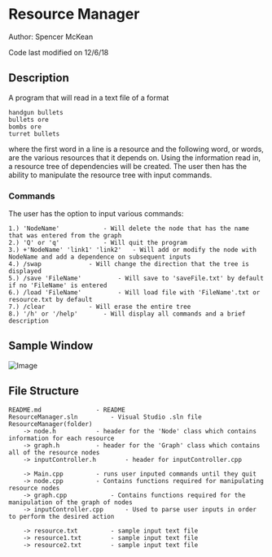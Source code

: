 # Resource Manager

Author: Spencer McKean

Code last modified on 12/6/18 

## Description

A program that will read in a text file of a format

	handgun bullets
	bullets ore
	bombs ore
	turret bullets

where the first word in a line is a resource and the following word, or words, are the various resources that it depends on.
Using the information read in, a resource tree of dependencies will be created. The user then has the ability to manipulate
the resource tree with input commands.

### Commands

The user has the option to input various commands:

	1.) 'NodeName'			  - Will delete the node that has the name that was entered from the graph
	2.) 'Q' or 'q'			  - Will quit the program
	3.) +'NodeName'	'link1' 'link2'	  - Will add or modify the node with NodeName and add a dependence on subsequent inputs
	4.) /swap			  - Will change the direction that the tree is displayed
	5.) /save 'FileName'		  - Will save to 'saveFile.txt' by default if no 'FileName' is entered
	6.) /load 'FileName'		  - Will load file with 'FileName'.txt or resource.txt by default
	7.) /clear			  - Will erase the entire tree
	8.) '/h' or '/help'		  - Will display all commands and a brief description
	
## Sample Window

![Image](https://user-images.githubusercontent.com/42820224/52361910-f62eaa80-2a04-11e9-93eb-8734c03e7e51.PNG)
	
## File Structure
	
	README.md				- README
	ResourceManager.sln			- Visual Studio .sln file
	ResourceManager(folder)
		-> node.h			- header for the 'Node' class which contains information for each resource
		-> graph.h			- header for the 'Graph' class which contains all of the resource nodes
		-> inputController.h		- header for inputController.cpp
		
		-> Main.cpp			- runs user inputed commands until they quit
		-> node.cpp			- Contains functions required for manipulating resource nodes 
		-> graph.cpp			- Contains functions required for the manipulation of the graph of nodes
		-> inputController.cpp		- Used to parse user inputs in order to perform the desired action
		
		-> resource.txt			- sample input text file
		-> resource1.txt		- sample input text file
		-> resource2.txt		- sample input text file
